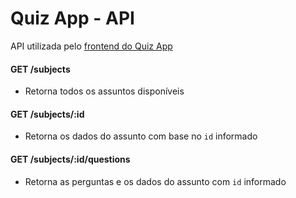 # Quiz App - API

API utilizada pelo [frontend do Quiz App](https://github.com/filipealvess/quiz-app)

#### GET /subjects

- Retorna todos os assuntos disponíveis

#### GET /subjects/:id

- Retorna os dados do assunto com base no `id` informado

#### GET /subjects/:id/questions

- Retorna as perguntas e os dados do assunto com `id` informado
